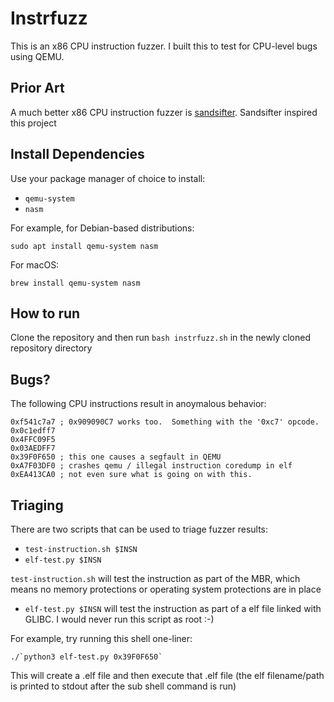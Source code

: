 # Instrfuzz

This is an x86 CPU instruction fuzzer. I built this to test for CPU-level bugs using QEMU.  

## Prior Art

A much better x86 CPU instruction fuzzer is [sandsifter](https://github.com/xoreaxeaxeax/sandsifter).  Sandsifter inspired this project

## Install Dependencies

Use your package manager of choice to install:

* `qemu-system`
* `nasm`

For example, for Debian-based distributions:

```
sudo apt install qemu-system nasm
```

For macOS:

```
brew install qemu-system nasm
```

## How to run

Clone the repository and then run `bash instrfuzz.sh` in the newly cloned repository directory

## Bugs?

The following CPU instructions result in anoymalous behavior:

```
0xf541c7a7 ; 0x909090C7 works too.  Something with the '0xc7' opcode.
0x0c1edff7
0x4FFC09F5
0x03AEDFF7
0x39F0F650 ; this one causes a segfault in QEMU
0xA7F03DF0 ; crashes qemu / illegal instruction coredump in elf
0xEA413CA0 ; not even sure what is going on with this.
```

## Triaging

There are two scripts that can be used to triage fuzzer results:

* `test-instruction.sh $INSN`
* `elf-test.py $INSN`

`test-instruction.sh` will test the instruction as part of the MBR, which means no memory protections or operating system protections are in place

* `elf-test.py $INSN` will test the instruction as part of a elf file linked with GLIBC.  I would never run this script as root :-)

For example, try running this shell one-liner:

```
./`python3 elf-test.py 0x39F0F650`
```

This will create a .elf file and then execute that .elf file (the elf filename/path is printed to stdout after the sub shell command is run)